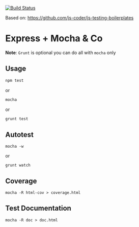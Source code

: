 [![Build Status](https://travis-ci.org/juanmaguitar/boilerplate_mocha-express-chai.png?branch=master)](https://travis-ci.org/juanmaguitar/boilerplate_mocha-express-chai)

Based on: https://github.com/js-coder/js-testing-boilerplates

# Express + Mocha & Co

**Note**: `Grunt` is optional you can do all with `mocha` only

## Usage

```bash
npm test
```

or

```bash
mocha
```

or

```bash
grunt test
```

## Autotest

```
mocha -w
```
or

```
grunt watch
```

## Coverage

```
mocha -R html-cov > coverage.html
```

## Test Documentation

```
mocha -R doc > doc.html
```
